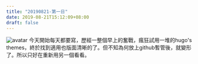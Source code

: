 ```yaml
---
title: "20190821-第一日"
date: 2019-08-21T15:12:09+08:00
draft: false
---
```

![avatar](/home/美女/白石麻衣/1.png)
今天開始每天都要寫，歷經一整個早上的奮戰，瘋狂試用一堆的hugo's themes，終於找到適用也版面清晰的了。但不知為何放上github暫管後，就變形了。所以只好在重新用另一個看看。
